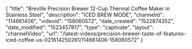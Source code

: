 {
    "title": "Breville Precision Brewer 12-Cup Thermal Coffee Maker in Stainless Steel",
    "description": "ICED BREW MODE",
    "channelid": "114661406",
    "videoid": "158060572",
    "date_created": "1522874352",
    "date_modified": "1523457817",
    "type": "captivate",
    "layout": "channelVideo",
    "url": "\/latest-videos\/precision-brewer-taste-of-features-iced-coffee-us-021614250261\/114661406-158060572"
}